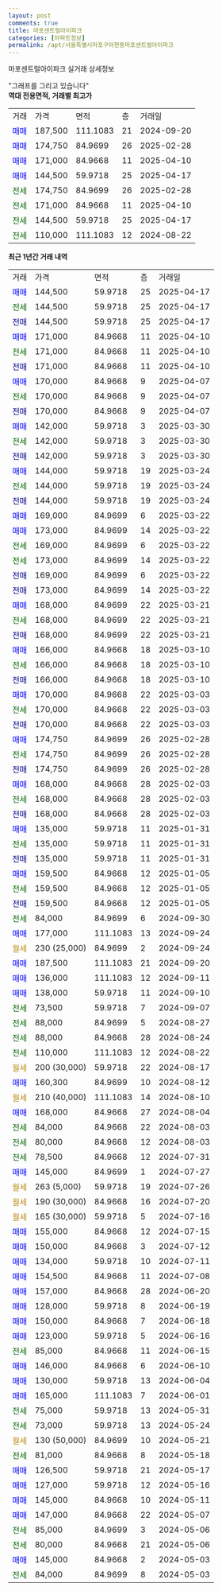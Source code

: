 ```yaml
---
layout: post
comments: true
title: 마포센트럴아이파크
categories: [아파트정보]
permalink: /apt/서울특별시마포구아현동마포센트럴아이파크
---
```


마포센트럴아이파크 실거래 상세정보

<script type="text/javascript">
  google.charts.load('current', {'packages':['line', 'corechart']});
  google.charts.setOnLoadCallback(drawChart);

  function drawChart() {
    var data = new google.visualization.DataTable();
    data.addColumn('date', '거래일');
    data.addColumn('number', "매매");
    data.addColumn('number', "전세");
    data.addColumn('number', "전매");

    data.addRows([[new Date(Date.parse("2025-04-17")), 144500, null, null], [new Date(Date.parse("2025-04-17")), null, 144500, null], [new Date(Date.parse("2025-04-17")), null, null, 144500], [new Date(Date.parse("2025-04-10")), 171000, null, null], [new Date(Date.parse("2025-04-10")), null, 171000, null], [new Date(Date.parse("2025-04-10")), null, null, 171000], [new Date(Date.parse("2025-04-07")), 170000, null, null], [new Date(Date.parse("2025-04-07")), null, 170000, null], [new Date(Date.parse("2025-04-07")), null, null, 170000], [new Date(Date.parse("2025-03-30")), 142000, null, null], [new Date(Date.parse("2025-03-30")), null, 142000, null], [new Date(Date.parse("2025-03-30")), null, null, 142000], [new Date(Date.parse("2025-03-24")), 144000, null, null], [new Date(Date.parse("2025-03-24")), null, 144000, null], [new Date(Date.parse("2025-03-24")), null, null, 144000], [new Date(Date.parse("2025-03-22")), 169000, null, null], [new Date(Date.parse("2025-03-22")), 173000, null, null], [new Date(Date.parse("2025-03-22")), null, 169000, null], [new Date(Date.parse("2025-03-22")), null, 173000, null], [new Date(Date.parse("2025-03-22")), null, null, 169000], [new Date(Date.parse("2025-03-22")), null, null, 173000], [new Date(Date.parse("2025-03-21")), 168000, null, null], [new Date(Date.parse("2025-03-21")), null, 168000, null], [new Date(Date.parse("2025-03-21")), null, null, 168000], [new Date(Date.parse("2025-03-10")), 166000, null, null], [new Date(Date.parse("2025-03-10")), null, 166000, null], [new Date(Date.parse("2025-03-10")), null, null, 166000], [new Date(Date.parse("2025-03-03")), 170000, null, null], [new Date(Date.parse("2025-03-03")), null, 170000, null], [new Date(Date.parse("2025-03-03")), null, null, 170000], [new Date(Date.parse("2025-02-28")), 174750, null, null], [new Date(Date.parse("2025-02-28")), null, 174750, null], [new Date(Date.parse("2025-02-28")), null, null, 174750], [new Date(Date.parse("2025-02-03")), 168000, null, null], [new Date(Date.parse("2025-02-03")), null, 168000, null], [new Date(Date.parse("2025-02-03")), null, null, 168000], [new Date(Date.parse("2025-01-31")), 135000, null, null], [new Date(Date.parse("2025-01-31")), null, 135000, null], [new Date(Date.parse("2025-01-31")), null, null, 135000], [new Date(Date.parse("2025-01-05")), 159500, null, null], [new Date(Date.parse("2025-01-05")), null, 159500, null], [new Date(Date.parse("2025-01-05")), null, null, 159500], [new Date(Date.parse("2024-09-30")), null, 84000, null], [new Date(Date.parse("2024-09-24")), 177000, null, null], [new Date(Date.parse("2024-09-24")), null, null, null], [new Date(Date.parse("2024-09-20")), 187500, null, null], [new Date(Date.parse("2024-09-11")), 136000, null, null], [new Date(Date.parse("2024-09-10")), 138000, null, null], [new Date(Date.parse("2024-09-07")), null, 73500, null], [new Date(Date.parse("2024-08-27")), null, 88000, null], [new Date(Date.parse("2024-08-24")), null, 88000, null], [new Date(Date.parse("2024-08-22")), null, 110000, null], [new Date(Date.parse("2024-08-17")), null, null, null], [new Date(Date.parse("2024-08-12")), 160300, null, null], [new Date(Date.parse("2024-08-10")), null, null, null], [new Date(Date.parse("2024-08-04")), 168000, null, null], [new Date(Date.parse("2024-08-03")), null, 84000, null], [new Date(Date.parse("2024-08-03")), null, 80000, null], [new Date(Date.parse("2024-07-31")), null, 78500, null], [new Date(Date.parse("2024-07-27")), 145000, null, null], [new Date(Date.parse("2024-07-26")), null, null, null], [new Date(Date.parse("2024-07-20")), null, null, null], [new Date(Date.parse("2024-07-16")), null, null, null], [new Date(Date.parse("2024-07-15")), 155000, null, null], [new Date(Date.parse("2024-07-12")), 150000, null, null], [new Date(Date.parse("2024-07-11")), 134000, null, null], [new Date(Date.parse("2024-07-08")), 154500, null, null], [new Date(Date.parse("2024-06-20")), 157000, null, null], [new Date(Date.parse("2024-06-19")), 128000, null, null], [new Date(Date.parse("2024-06-18")), 150000, null, null], [new Date(Date.parse("2024-06-16")), 123000, null, null], [new Date(Date.parse("2024-06-15")), null, 85000, null], [new Date(Date.parse("2024-06-10")), 146000, null, null], [new Date(Date.parse("2024-06-04")), 130000, null, null], [new Date(Date.parse("2024-06-01")), 165000, null, null], [new Date(Date.parse("2024-05-31")), null, 75000, null], [new Date(Date.parse("2024-05-24")), null, 73000, null], [new Date(Date.parse("2024-05-21")), null, null, null], [new Date(Date.parse("2024-05-18")), null, 81000, null], [new Date(Date.parse("2024-05-17")), 126500, null, null], [new Date(Date.parse("2024-05-16")), 127000, null, null], [new Date(Date.parse("2024-05-11")), 145000, null, null], [new Date(Date.parse("2024-05-07")), 147000, null, null], [new Date(Date.parse("2024-05-06")), null, 85000, null], [new Date(Date.parse("2024-05-06")), null, 80000, null], [new Date(Date.parse("2024-05-03")), 145000, null, null], [new Date(Date.parse("2024-05-03")), null, 84000, null]]);

    var options = {
      hAxis: {
        format: 'yyyy/MM/dd'
      },    
      lineWidth: 0,
      pointsVisible: true,    
      title: '최근 1년간 유형별 실거래가 분포',
      legend: { position: 'bottom' }
    };

    var formatter = new google.visualization.NumberFormat({pattern:'###,###'} );
    formatter.format(data, 1);
    formatter.format(data, 2);
    
    setTimeout(function() {
        var chart = new google.visualization.LineChart(document.getElementById('columnchart_material'));
        chart.draw(data, (options));
        document.getElementById('loading').style.display = 'none';
    }, 200);
  }
</script>


<div id="loading" style="z-index:20; display: block; margin-left: 0px">"그래프를 그리고 있습니다"</div>
<div id="columnchart_material" style="width: 95%; margin-left: 0px; display: block"></div>
<!-- contents start -->
<b>역대 전용면적, 거래별 최고가</b>
<table class="sortable">
    <tr>
      <td>거래</td>
      <td>가격</td>
      <td>면적</td>
      <td>층</td>
      <td>거래일</td>
    </tr>
        <tr>
          <td><a style="color: blue">매매</a></td>
          <td>187,500</td>
          <td>111.1083</td>
          <td>21</td>
          <td>2024-09-20</td>
        </tr>            <tr>
          <td><a style="color: blue">매매</a></td>
          <td>174,750</td>
          <td>84.9699</td>
          <td>26</td>
          <td>2025-02-28</td>
        </tr>            <tr>
          <td><a style="color: blue">매매</a></td>
          <td>171,000</td>
          <td>84.9668</td>
          <td>11</td>
          <td>2025-04-10</td>
        </tr>            <tr>
          <td><a style="color: blue">매매</a></td>
          <td>144,500</td>
          <td>59.9718</td>
          <td>25</td>
          <td>2025-04-17</td>
        </tr>        
        <tr>
              <td><a style="color: darkgreen">전세</a></td>
              <td>174,750</td>
              <td>84.9699</td>
              <td>26</td>
              <td>2025-02-28</td>
            </tr>            <tr>
              <td><a style="color: darkgreen">전세</a></td>
              <td>171,000</td>
              <td>84.9668</td>
              <td>11</td>
              <td>2025-04-10</td>
            </tr>            <tr>
              <td><a style="color: darkgreen">전세</a></td>
              <td>144,500</td>
              <td>59.9718</td>
              <td>25</td>
              <td>2025-04-17</td>
            </tr>            <tr>
              <td><a style="color: darkgreen">전세</a></td>
              <td>110,000</td>
              <td>111.1083</td>
              <td>12</td>
              <td>2024-08-22</td>
            </tr>        
    
</table>

<b>최근 1년간 거래 내역</b>

<table class="sortable">
    <tr>
      <td>거래</td>
      <td>가격</td>
      <td>면적</td>
      <td>층</td>
      <td>거래일</td>
    </tr>
    <tr>
      <td><a style="color: blue">매매</a></td>
      <td>144,500</td>
      <td>59.9718</td>
      <td>25</td>
      <td>2025-04-17</td>
    </tr>          <tr>
      <td><a style="color: darkgreen">전세</a></td>
      <td>144,500</td>
      <td>59.9718</td>
      <td>25</td>
      <td>2025-04-17</td>
    </tr>          <tr>
      <td><a style="color: darkblue">전매</a></td>
      <td>144,500</td>
      <td>59.9718</td>
      <td>25</td>
      <td>2025-04-17</td>
    </tr>          <tr>
      <td><a style="color: blue">매매</a></td>
      <td>171,000</td>
      <td>84.9668</td>
      <td>11</td>
      <td>2025-04-10</td>
    </tr>          <tr>
      <td><a style="color: darkgreen">전세</a></td>
      <td>171,000</td>
      <td>84.9668</td>
      <td>11</td>
      <td>2025-04-10</td>
    </tr>          <tr>
      <td><a style="color: darkblue">전매</a></td>
      <td>171,000</td>
      <td>84.9668</td>
      <td>11</td>
      <td>2025-04-10</td>
    </tr>          <tr>
      <td><a style="color: blue">매매</a></td>
      <td>170,000</td>
      <td>84.9668</td>
      <td>9</td>
      <td>2025-04-07</td>
    </tr>          <tr>
      <td><a style="color: darkgreen">전세</a></td>
      <td>170,000</td>
      <td>84.9668</td>
      <td>9</td>
      <td>2025-04-07</td>
    </tr>          <tr>
      <td><a style="color: darkblue">전매</a></td>
      <td>170,000</td>
      <td>84.9668</td>
      <td>9</td>
      <td>2025-04-07</td>
    </tr>          <tr>
      <td><a style="color: blue">매매</a></td>
      <td>142,000</td>
      <td>59.9718</td>
      <td>3</td>
      <td>2025-03-30</td>
    </tr>          <tr>
      <td><a style="color: darkgreen">전세</a></td>
      <td>142,000</td>
      <td>59.9718</td>
      <td>3</td>
      <td>2025-03-30</td>
    </tr>          <tr>
      <td><a style="color: darkblue">전매</a></td>
      <td>142,000</td>
      <td>59.9718</td>
      <td>3</td>
      <td>2025-03-30</td>
    </tr>          <tr>
      <td><a style="color: blue">매매</a></td>
      <td>144,000</td>
      <td>59.9718</td>
      <td>19</td>
      <td>2025-03-24</td>
    </tr>          <tr>
      <td><a style="color: darkgreen">전세</a></td>
      <td>144,000</td>
      <td>59.9718</td>
      <td>19</td>
      <td>2025-03-24</td>
    </tr>          <tr>
      <td><a style="color: darkblue">전매</a></td>
      <td>144,000</td>
      <td>59.9718</td>
      <td>19</td>
      <td>2025-03-24</td>
    </tr>          <tr>
      <td><a style="color: blue">매매</a></td>
      <td>169,000</td>
      <td>84.9699</td>
      <td>6</td>
      <td>2025-03-22</td>
    </tr>          <tr>
      <td><a style="color: blue">매매</a></td>
      <td>173,000</td>
      <td>84.9699</td>
      <td>14</td>
      <td>2025-03-22</td>
    </tr>          <tr>
      <td><a style="color: darkgreen">전세</a></td>
      <td>169,000</td>
      <td>84.9699</td>
      <td>6</td>
      <td>2025-03-22</td>
    </tr>          <tr>
      <td><a style="color: darkgreen">전세</a></td>
      <td>173,000</td>
      <td>84.9699</td>
      <td>14</td>
      <td>2025-03-22</td>
    </tr>          <tr>
      <td><a style="color: darkblue">전매</a></td>
      <td>169,000</td>
      <td>84.9699</td>
      <td>6</td>
      <td>2025-03-22</td>
    </tr>          <tr>
      <td><a style="color: darkblue">전매</a></td>
      <td>173,000</td>
      <td>84.9699</td>
      <td>14</td>
      <td>2025-03-22</td>
    </tr>          <tr>
      <td><a style="color: blue">매매</a></td>
      <td>168,000</td>
      <td>84.9699</td>
      <td>22</td>
      <td>2025-03-21</td>
    </tr>          <tr>
      <td><a style="color: darkgreen">전세</a></td>
      <td>168,000</td>
      <td>84.9699</td>
      <td>22</td>
      <td>2025-03-21</td>
    </tr>          <tr>
      <td><a style="color: darkblue">전매</a></td>
      <td>168,000</td>
      <td>84.9699</td>
      <td>22</td>
      <td>2025-03-21</td>
    </tr>          <tr>
      <td><a style="color: blue">매매</a></td>
      <td>166,000</td>
      <td>84.9668</td>
      <td>18</td>
      <td>2025-03-10</td>
    </tr>          <tr>
      <td><a style="color: darkgreen">전세</a></td>
      <td>166,000</td>
      <td>84.9668</td>
      <td>18</td>
      <td>2025-03-10</td>
    </tr>          <tr>
      <td><a style="color: darkblue">전매</a></td>
      <td>166,000</td>
      <td>84.9668</td>
      <td>18</td>
      <td>2025-03-10</td>
    </tr>          <tr>
      <td><a style="color: blue">매매</a></td>
      <td>170,000</td>
      <td>84.9668</td>
      <td>22</td>
      <td>2025-03-03</td>
    </tr>          <tr>
      <td><a style="color: darkgreen">전세</a></td>
      <td>170,000</td>
      <td>84.9668</td>
      <td>22</td>
      <td>2025-03-03</td>
    </tr>          <tr>
      <td><a style="color: darkblue">전매</a></td>
      <td>170,000</td>
      <td>84.9668</td>
      <td>22</td>
      <td>2025-03-03</td>
    </tr>          <tr>
      <td><a style="color: blue">매매</a></td>
      <td>174,750</td>
      <td>84.9699</td>
      <td>26</td>
      <td>2025-02-28</td>
    </tr>          <tr>
      <td><a style="color: darkgreen">전세</a></td>
      <td>174,750</td>
      <td>84.9699</td>
      <td>26</td>
      <td>2025-02-28</td>
    </tr>          <tr>
      <td><a style="color: darkblue">전매</a></td>
      <td>174,750</td>
      <td>84.9699</td>
      <td>26</td>
      <td>2025-02-28</td>
    </tr>          <tr>
      <td><a style="color: blue">매매</a></td>
      <td>168,000</td>
      <td>84.9668</td>
      <td>28</td>
      <td>2025-02-03</td>
    </tr>          <tr>
      <td><a style="color: darkgreen">전세</a></td>
      <td>168,000</td>
      <td>84.9668</td>
      <td>28</td>
      <td>2025-02-03</td>
    </tr>          <tr>
      <td><a style="color: darkblue">전매</a></td>
      <td>168,000</td>
      <td>84.9668</td>
      <td>28</td>
      <td>2025-02-03</td>
    </tr>          <tr>
      <td><a style="color: blue">매매</a></td>
      <td>135,000</td>
      <td>59.9718</td>
      <td>11</td>
      <td>2025-01-31</td>
    </tr>          <tr>
      <td><a style="color: darkgreen">전세</a></td>
      <td>135,000</td>
      <td>59.9718</td>
      <td>11</td>
      <td>2025-01-31</td>
    </tr>          <tr>
      <td><a style="color: darkblue">전매</a></td>
      <td>135,000</td>
      <td>59.9718</td>
      <td>11</td>
      <td>2025-01-31</td>
    </tr>          <tr>
      <td><a style="color: blue">매매</a></td>
      <td>159,500</td>
      <td>84.9668</td>
      <td>12</td>
      <td>2025-01-05</td>
    </tr>          <tr>
      <td><a style="color: darkgreen">전세</a></td>
      <td>159,500</td>
      <td>84.9668</td>
      <td>12</td>
      <td>2025-01-05</td>
    </tr>          <tr>
      <td><a style="color: darkblue">전매</a></td>
      <td>159,500</td>
      <td>84.9668</td>
      <td>12</td>
      <td>2025-01-05</td>
    </tr>          <tr>
      <td><a style="color: darkgreen">전세</a></td>
      <td>84,000</td>
      <td>84.9699</td>
      <td>6</td>
      <td>2024-09-30</td>
    </tr>          <tr>
      <td><a style="color: blue">매매</a></td>
      <td>177,000</td>
      <td>111.1083</td>
      <td>13</td>
      <td>2024-09-24</td>
    </tr>          <tr>
      <td><a style="color: darkgoldenrod">월세</a></td>
      <td>230 (25,000)</td>
      <td>84.9699</td>
      <td>2</td>
      <td>2024-09-24</td>
    </tr>          <tr>
      <td><a style="color: blue">매매</a></td>
      <td>187,500</td>
      <td>111.1083</td>
      <td>21</td>
      <td>2024-09-20</td>
    </tr>          <tr>
      <td><a style="color: blue">매매</a></td>
      <td>136,000</td>
      <td>111.1083</td>
      <td>12</td>
      <td>2024-09-11</td>
    </tr>          <tr>
      <td><a style="color: blue">매매</a></td>
      <td>138,000</td>
      <td>59.9718</td>
      <td>11</td>
      <td>2024-09-10</td>
    </tr>          <tr>
      <td><a style="color: darkgreen">전세</a></td>
      <td>73,500</td>
      <td>59.9718</td>
      <td>7</td>
      <td>2024-09-07</td>
    </tr>          <tr>
      <td><a style="color: darkgreen">전세</a></td>
      <td>88,000</td>
      <td>84.9699</td>
      <td>5</td>
      <td>2024-08-27</td>
    </tr>          <tr>
      <td><a style="color: darkgreen">전세</a></td>
      <td>88,000</td>
      <td>84.9668</td>
      <td>28</td>
      <td>2024-08-24</td>
    </tr>          <tr>
      <td><a style="color: darkgreen">전세</a></td>
      <td>110,000</td>
      <td>111.1083</td>
      <td>12</td>
      <td>2024-08-22</td>
    </tr>          <tr>
      <td><a style="color: darkgoldenrod">월세</a></td>
      <td>200 (30,000)</td>
      <td>59.9718</td>
      <td>22</td>
      <td>2024-08-17</td>
    </tr>          <tr>
      <td><a style="color: blue">매매</a></td>
      <td>160,300</td>
      <td>84.9699</td>
      <td>10</td>
      <td>2024-08-12</td>
    </tr>          <tr>
      <td><a style="color: darkgoldenrod">월세</a></td>
      <td>210 (40,000)</td>
      <td>111.1083</td>
      <td>14</td>
      <td>2024-08-10</td>
    </tr>          <tr>
      <td><a style="color: blue">매매</a></td>
      <td>168,000</td>
      <td>84.9668</td>
      <td>27</td>
      <td>2024-08-04</td>
    </tr>          <tr>
      <td><a style="color: darkgreen">전세</a></td>
      <td>84,000</td>
      <td>84.9668</td>
      <td>22</td>
      <td>2024-08-03</td>
    </tr>          <tr>
      <td><a style="color: darkgreen">전세</a></td>
      <td>80,000</td>
      <td>84.9668</td>
      <td>12</td>
      <td>2024-08-03</td>
    </tr>          <tr>
      <td><a style="color: darkgreen">전세</a></td>
      <td>78,500</td>
      <td>84.9668</td>
      <td>12</td>
      <td>2024-07-31</td>
    </tr>          <tr>
      <td><a style="color: blue">매매</a></td>
      <td>145,000</td>
      <td>84.9699</td>
      <td>1</td>
      <td>2024-07-27</td>
    </tr>          <tr>
      <td><a style="color: darkgoldenrod">월세</a></td>
      <td>263 (5,000)</td>
      <td>59.9718</td>
      <td>19</td>
      <td>2024-07-26</td>
    </tr>          <tr>
      <td><a style="color: darkgoldenrod">월세</a></td>
      <td>190 (30,000)</td>
      <td>84.9668</td>
      <td>16</td>
      <td>2024-07-20</td>
    </tr>          <tr>
      <td><a style="color: darkgoldenrod">월세</a></td>
      <td>165 (30,000)</td>
      <td>59.9718</td>
      <td>5</td>
      <td>2024-07-16</td>
    </tr>          <tr>
      <td><a style="color: blue">매매</a></td>
      <td>155,000</td>
      <td>84.9668</td>
      <td>12</td>
      <td>2024-07-15</td>
    </tr>          <tr>
      <td><a style="color: blue">매매</a></td>
      <td>150,000</td>
      <td>84.9668</td>
      <td>3</td>
      <td>2024-07-12</td>
    </tr>          <tr>
      <td><a style="color: blue">매매</a></td>
      <td>134,000</td>
      <td>59.9718</td>
      <td>10</td>
      <td>2024-07-11</td>
    </tr>          <tr>
      <td><a style="color: blue">매매</a></td>
      <td>154,500</td>
      <td>84.9668</td>
      <td>11</td>
      <td>2024-07-08</td>
    </tr>          <tr>
      <td><a style="color: blue">매매</a></td>
      <td>157,000</td>
      <td>84.9668</td>
      <td>28</td>
      <td>2024-06-20</td>
    </tr>          <tr>
      <td><a style="color: blue">매매</a></td>
      <td>128,000</td>
      <td>59.9718</td>
      <td>8</td>
      <td>2024-06-19</td>
    </tr>          <tr>
      <td><a style="color: blue">매매</a></td>
      <td>150,000</td>
      <td>84.9668</td>
      <td>7</td>
      <td>2024-06-18</td>
    </tr>          <tr>
      <td><a style="color: blue">매매</a></td>
      <td>123,000</td>
      <td>59.9718</td>
      <td>5</td>
      <td>2024-06-16</td>
    </tr>          <tr>
      <td><a style="color: darkgreen">전세</a></td>
      <td>85,000</td>
      <td>84.9668</td>
      <td>11</td>
      <td>2024-06-15</td>
    </tr>          <tr>
      <td><a style="color: blue">매매</a></td>
      <td>146,000</td>
      <td>84.9668</td>
      <td>6</td>
      <td>2024-06-10</td>
    </tr>          <tr>
      <td><a style="color: blue">매매</a></td>
      <td>130,000</td>
      <td>59.9718</td>
      <td>13</td>
      <td>2024-06-04</td>
    </tr>          <tr>
      <td><a style="color: blue">매매</a></td>
      <td>165,000</td>
      <td>111.1083</td>
      <td>7</td>
      <td>2024-06-01</td>
    </tr>          <tr>
      <td><a style="color: darkgreen">전세</a></td>
      <td>75,000</td>
      <td>59.9718</td>
      <td>13</td>
      <td>2024-05-31</td>
    </tr>          <tr>
      <td><a style="color: darkgreen">전세</a></td>
      <td>73,000</td>
      <td>59.9718</td>
      <td>13</td>
      <td>2024-05-24</td>
    </tr>          <tr>
      <td><a style="color: darkgoldenrod">월세</a></td>
      <td>130 (50,000)</td>
      <td>84.9699</td>
      <td>10</td>
      <td>2024-05-21</td>
    </tr>          <tr>
      <td><a style="color: darkgreen">전세</a></td>
      <td>81,000</td>
      <td>84.9668</td>
      <td>8</td>
      <td>2024-05-18</td>
    </tr>          <tr>
      <td><a style="color: blue">매매</a></td>
      <td>126,500</td>
      <td>59.9718</td>
      <td>21</td>
      <td>2024-05-17</td>
    </tr>          <tr>
      <td><a style="color: blue">매매</a></td>
      <td>127,000</td>
      <td>59.9718</td>
      <td>12</td>
      <td>2024-05-16</td>
    </tr>          <tr>
      <td><a style="color: blue">매매</a></td>
      <td>145,000</td>
      <td>84.9668</td>
      <td>10</td>
      <td>2024-05-11</td>
    </tr>          <tr>
      <td><a style="color: blue">매매</a></td>
      <td>147,000</td>
      <td>84.9668</td>
      <td>22</td>
      <td>2024-05-07</td>
    </tr>          <tr>
      <td><a style="color: darkgreen">전세</a></td>
      <td>85,000</td>
      <td>84.9699</td>
      <td>3</td>
      <td>2024-05-06</td>
    </tr>          <tr>
      <td><a style="color: darkgreen">전세</a></td>
      <td>80,000</td>
      <td>84.9668</td>
      <td>21</td>
      <td>2024-05-06</td>
    </tr>          <tr>
      <td><a style="color: blue">매매</a></td>
      <td>145,000</td>
      <td>84.9668</td>
      <td>2</td>
      <td>2024-05-03</td>
    </tr>          <tr>
      <td><a style="color: darkgreen">전세</a></td>
      <td>84,000</td>
      <td>84.9699</td>
      <td>8</td>
      <td>2024-05-03</td>
    </tr>      </table>
<!-- contents end -->    

